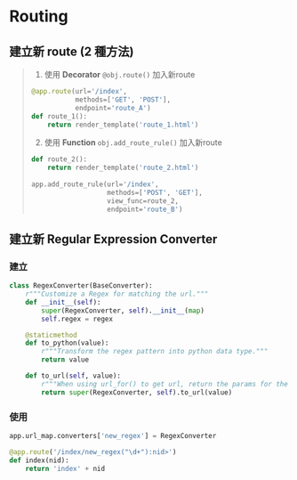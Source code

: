 # Routing

## 建立新 route (2 種方法)
> 1. 使用 __Decorator__ ``@obj.route()`` 加入新route
> ``` py
> @app.route(url='/index',
>            methods=['GET', 'POST'],
>            endpoint='route_A')
> def route_1():
>     return render_template('route_1.html')
> ```
> 
> 2. 使用 __Function__ ``obj.add_route_rule()`` 加入新route
> ``` py
> def route_2():
>     return render_template('route_2.html')
>    
> app.add_route_rule(url='/index',
>                    methods=['POST', 'GET'],
>                    view_func=route_2,
>                    endpoint='route_B')
> ```

## 建立新 Regular Expression Converter
### 建立
``` py
class RegexConverter(BaseConverter):
    r"""Customize a Regex for matching the url."""
    def __init__(self):
        super(RegexConverter, self).__init__(map)
        self.regex = regex

    @staticmethod
    def to_python(value):
        r"""Transform the regex pattern into python data type."""
        return value

    def to_url(self, value):
        r"""When using url_for() to get url, return the params for the url."""
        return super(RegexConverter, self).to_url(value)
```
### 使用
``` py
app.url_map.converters['new_regex'] = RegexConverter

@app.route('/index/new_regex("\d+"):nid>')
def index(nid):
    return 'index' + nid
```   

   
   

   